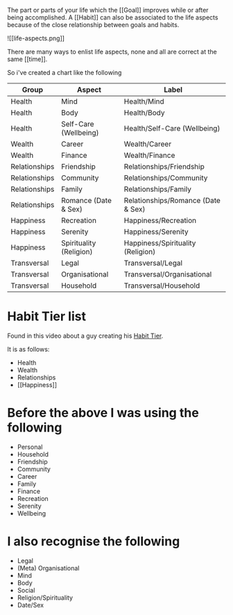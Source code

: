 The part or parts of your life which the [[Goal]] improves while or after being accomplished. A [[Habit]] can also be associated to the life aspects because of the close relationship between goals and habits.

![[life-aspects.png]]

There are many ways to enlist life aspects, none and all are correct at the same [[time]]. 

So i've created a chart like the following

|Group|Aspect|Label|
|---|---|---|
|Health|Mind|Health/Mind|
|Health|Body|Health/Body|
|Health|Self-Care (Wellbeing)|Health/Self-Care (Wellbeing)|
|Wealth|Career|Wealth/Career|
|Wealth|Finance|Wealth/Finance|
|Relationships|Friendship|Relationships/Friendship|
|Relationships|Community|Relationships/Community|
|Relationships|Family|Relationships/Family|
|Relationships|Romance (Date & Sex)|Relationships/Romance (Date & Sex)|
|Happiness|Recreation|Happiness/Recreation|
|Happiness|Serenity|Happiness/Serenity|
|Happiness|Spirituality (Religion)|Happiness/Spirituality (Religion)|
|Transversal|Legal|Transversal/Legal|
|Transversal|Organisational|Transversal/Organisational|
|Transversal|Household|Transversal/Household|

# Habit Tier list

Found in this video about a guy creating his [Habit Tier](https://www.youtube.com/watch?v=GriR73kSvPY).

It is as follows:

- Health
- Wealth
- Relationships
- [[Happiness]]

# Before the above I was using the following

- Personal
- Household
- Friendship
- Community
- Career
- Family
- Finance
- Recreation
- Serenity
- Wellbeing

# I also recognise the following

- Legal
- (Meta) Organisational
- Mind
- Body
- Social
- Religion/Spirituality
- Date/Sex